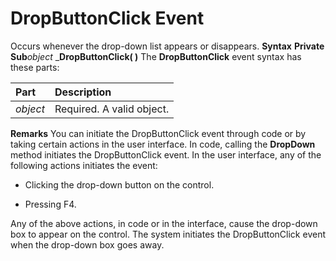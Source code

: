 
# DropButtonClick Event



Occurs whenever the drop-down list appears or disappears.
 **Syntax**
 **Private Sub**_object_ _**DropButtonClick( )**
The  **DropButtonClick** event syntax has these parts:


|**Part**|**Description**|
|:-----|:-----|
| _object_|Required. A valid object.|
 **Remarks**
You can initiate the DropButtonClick event through code or by taking certain actions in the user interface.
In code, calling the  **DropDown** method initiates the DropButtonClick event.
In the user interface, any of the following actions initiates the event:


- Clicking the drop-down button on the control.
    
- Pressing F4.
    

Any of the above actions, in code or in the interface, cause the drop-down box to appear on the control. The system initiates the DropButtonClick event when the drop-down box goes away.
